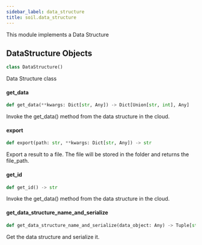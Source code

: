 ```yaml
---
sidebar_label: data_structure
title: soil.data_structure
---
```


This module implements a Data Structure

## DataStructure Objects

```python
class DataStructure()
```

Data Structure class

#### get\_data

```python
def get_data(**kwargs: Dict[str, Any]) -> Dict[Union[str, int], Any]
```

Invoke the get_data() method from the data structure in the cloud.

#### export

```python
def export(path: str, **kwargs: Dict[str, Any]) -> str
```

Export a result to a file. The file will be stored in the folder
and returns the file_path.

#### get\_id

```python
def get_id() -> str
```

Invoke the get_data() method from the data structure in the cloud.

#### get\_data\_structure\_name\_and\_serialize

```python
def get_data_structure_name_and_serialize(data_object: Any) -> Tuple[str, str]
```

Get the data structure and serialize it.

